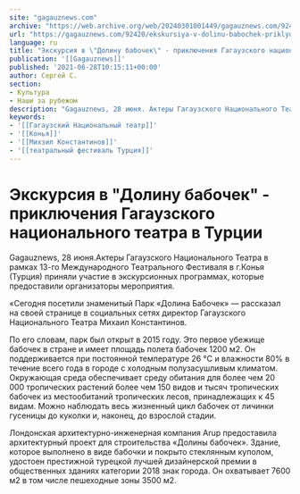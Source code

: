 ```yaml
---
site: "gagauznews.com"
archive: "https://web.archive.org/web/20240301001449/gagauznews.com/92420/ekskursiya-v-dolinu-babochek-priklyucheniya-gagauzskogo-natsionalnogo-teatra-v-turtsii.html"
url: "https://gagauznews.com/92420/ekskursiya-v-dolinu-babochek-priklyucheniya-gagauzskogo-natsionalnogo-teatra-v-turtsii.html"
language: ru
title: "Экскурсия в \"Долину бабочек\" - приключения Гагаузского национального театра в Турции"
publication: '[[Gagauznews]]'
published: '2021-06-28T10:15:11+00:00'
author: Сергей С.
section:
- Культура
- Наши за рубежом
description: "Gagauznews, 28 июня. Актеры Гагаузского Национального Театра в рамках 13-го Международного Театрального Фестиваля в г.Конья (Турция) приняли участие в экскурсионных программах, которые предоставили организаторы мероприятия. «Сегодня посетили знаменитый Парк «Долина Бабочек» — рассказал на своей странице в социальных сетях директор Гагаузского Национального Театра Михаил Константинов. По его словам, парк был открыт в 2015 году. Это первое убежище бабочек в стране и имеет площадь полета бабочек 1200 м2. Он поддерживается при постоянной температуре 26 °C и влажности 80% в течение всего года в городе с холодным полузасушливым климатом. Окружающая среда обеспечивает среду обитания для более чем 20 000 тропических растений более […]"
keywords:
- '[[Гагаузский Национальный театр]]'
- '[[Конья]]'
- '[[Михзил Константинов]]'
- '[[театральный фестиваль Турция]]'
---
```


# Экскурсия в "Долину бабочек" - приключения Гагаузского национального театра в Турции

Gagauznews, 28 июня.Актеры Гагаузского Национального Театра в рамках 13-го Международного Театрального Фестиваля в г.Конья (Турция) приняли участие в экскурсионных программах, которые предоставили организаторы мероприятия.

«Сегодня посетили знаменитый Парк «Долина Бабочек» — рассказал на своей странице в социальных сетях директор Гагаузского Национального Театра Михаил Константинов.

По его словам, парк был открыт в 2015 году. Это первое убежище бабочек в стране и имеет площадь полета бабочек 1200 м2. Он поддерживается при постоянной температуре 26 °C и влажности 80% в течение всего года в городе с холодным полузасушливым климатом. Окружающая среда обеспечивает среду обитания для более чем 20 000 тропических растений более чем 150 видов и тысяч тропических бабочек из местообитаний тропических лесов, принадлежащих к 45 видам. Можно наблюдать весь жизненный цикл бабочек от личинки гусеницы до куколки и, наконец, до взрослой стадии.

Лондонская архитектурно-инженерная компания Arup предоставила архитектурный проект для строительства «Долины бабочек». Здание, которое выполнено в виде бабочки и покрыто стеклянным куполом, удостоен престижной турецкой лучшей дизайнерской премии в общественных зданиях категории 2018 знак города. Он охватывает 7600 м2 в том числе пешеходные зоны 3500 м2.